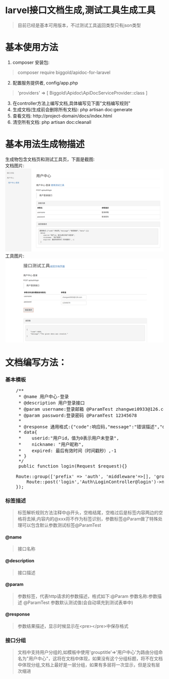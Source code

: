 # larvel接口文档生成,测试工具生成工具
> 目前已经是基本可用版本，不过测试工具返回类型只有json类型

# 基本使用方法
1. composer 安装包:
  > composer require biggold/apidoc-for-laravel
2. 配置服务提供者, config/app.php
  > 'providers' => [ Biggold\Apidoc\ApiDocServiceProvider::class ]
3. 在controller方法上编写文档,具体编写见下面"文档编写规则"
4. 生成文档(生成前会删除所有文档):
  php artisan doc:generate
5. 查看文档: http://project-domain/docs/index.html
6. 清空所有文档:
  php artisan doc:cleanall

# 基本用法生成物描述
生成物包含文档页和测试工具页，下面是截图:<br>
文档图片:
<img src="resources/example/doc.png"/>
工具图片:
<img src="resources/example/tool.png"/>

# 文档编写方法：
### 基本模板
<pre>
    /**
     * @name 用户中心-登录
     * @description 用户登录接口
     * @param username:登录邮箱 @ParamTest zhangwei0933@126.com
     * @param password:登录密码 @ParamTest 12345678
     *
     * @response 通用格式:{"code":响应码,"message":"错误描述","data":{}}
     * data{
     *    userid:"用户id，值为0表示用户未登录",
     *    nickname: "用户昵称",
     *    expired: 最后有效时间（时间戳秒）,-1
     * }
     */
     public function login(Request $request){}
</pre>
<pre>
    Route::group(['prefix' => 'auth', 'middleware'=>[], 'grouptitle'=>'用户中心'], function(){
        Route::post('login','Auth\LoginController@login')->name("auth.login");
    });
</pre>

### 标签描述
> 标签解析规则方法注释中@开头，空格结尾，空格过后是标签内容两边的空格将去掉,内容内的@xxx将不作为标签识别，参数标签@Param做了特殊处理可以包含默认参数测试标签@ParamTest
#### @name
> 接口名称
#### @description
> 接口描述
#### @param
> 参数标签，代表http请求的参数描述，格式如下:@Param 参数名称:参数描述 @ParamTest 参数默认测试值(会自动填充到测试表单中)
#### @response
> 参数结果描述，显示时候显示在\<pre\>\</pre\>中保存格式

### 接口分组
> 文档中支持用户分组的,如模板中使用'grouptitle'=>'用户中心'为路由分组命名为"用户中心"，这将在文档中体现，如果没有这个分组标题，将不在文档中体现分组,文档上最好是一层分组，如果有多层将一次显示，但是没有层次缩进